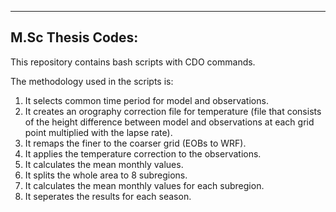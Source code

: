 ------------------
M.Sc Thesis Codes:
------------------

This repository contains bash scripts with CDO commands.

The methodology used in the scripts is:
1. It selects common time period for model and observations.
2. It creates an orography correction file for temperature (file that consists of the height difference between model and observations at each grid point multiplied with the lapse rate).
3. It remaps the finer to the coarser grid (EOBs to WRF).
4. It applies the temperature correction to the observations.
5. It calculates the mean monthly values.
6. It splits the whole area to 8 subregions.
7. It calculates the mean monthly values for each subregion.
8. It seperates the results for each season.

